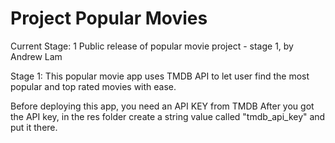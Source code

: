 # Project Popular Movies
Current Stage: 1
Public release of popular movie project - stage 1, by Andrew Lam

Stage 1: This popular movie app uses TMDB API to let user find the most popular and top rated movies with ease.

Before deploying this app, you need an API KEY from TMDB
After you got the API key, in the res folder create a string value called "tmdb_api_key" and put it there.
